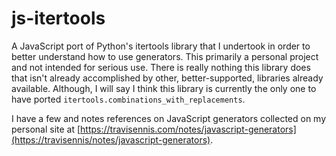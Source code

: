 # js-itertools

A JavaScript port of Python's itertools library that I undertook in order to better understand how to use generators. This primarily a personal project and not intended for serious use. There is really nothing this library does that isn't already accomplished by other, better-supported, libraries already available. Although, I will say I think this library is currently the only one to have ported `itertools.combinations_with_replacements`.

I have a few and notes references on JavaScript generators collected on my personal site at [https://travisennis.com/notes/javascript-generators](https://travisennis/notes/javascript-generators).
